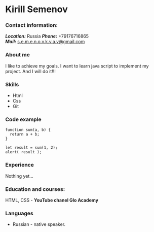 # Kirill Semenov
### Contact information:
***Location:*** Russia
***Phone:*** +79176716865  
***Mail:*** s.e.m.e.n.o.v.k.v.a.v@gmail.com
### About me
I like to achieve my goals. I want to learn java script to implement my project. And I will do it!!!
### Skills 
* Html
* Css 
* Git 
### Code example
```
function sum(a, b) {
  return a + b;
}

let result = sum(1, 2);
alert( result );
```
### Experience
Nothing yet…
### Education and courses:
HTML, CSS - **YouTube chanel Glo Academy** 
### Languages
* Russian - native speaker.
